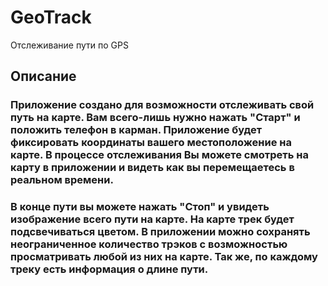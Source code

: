 # GeoTrack
Отслеживание пути по GPS

Описание
-----------

### Приложение создано для возможности отслеживать свой путь на карте. Вам всего-лишь нужно нажать "Старт" и положить телефон в карман. Приложение будет фиксировать координаты вашего местоположение на карте. В процессе отслеживания Вы можете смотреть на карту в приложении и видеть как вы перемещаетесь в реальном времени.

### В конце пути вы можете нажать "Стоп" и увидеть изображение всего пути на карте. На карте трек будет подсвечиваться цветом. В приложении можно сохранять неограниченное количество трэков с возможностью просматривать любой из них на карте. Так же, по каждому треку есть информация о длине пути. 

